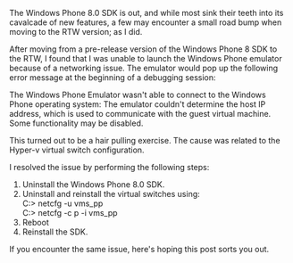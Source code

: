 The Windows Phone 8.0 SDK is out, and while most sink their teeth into its cavalcade of new features, 
a few may encounter a small road bump when moving to the RTW version; as I did.

After moving from a pre-release version of the Windows Phone 8 SDK to the RTW, 
I found that I was unable to launch the Windows Phone emulator because of a networking issue. 
The emulator would pop up the following error message at the beginning of a debugging session:

The Windows Phone Emulator wasn't able to connect to the Windows Phone operating system: 
The emulator couldn't determine the host IP address, which is used to communicate with the guest virtual machine. 
Some functionality may be disabled.

This turned out to be a hair pulling exercise. The cause was related to the Hyper-v virtual switch configuration.

I resolved the issue by performing the following steps:

1. Uninstall the Windows Phone 8.0 SDK.
2. Uninstall and reinstall the virtual switches using:  
	C:> netcfg -u vms_pp  
	C:> netcfg -c p -i vms_pp  
3. Reboot 
4. Reinstall the SDK.

 If you encounter the same issue, here's hoping this post sorts you out.